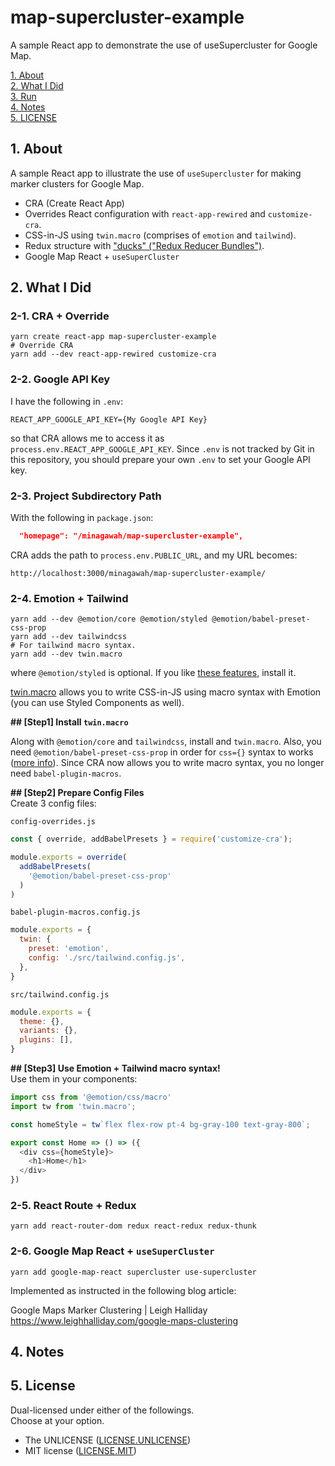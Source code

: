 # map-supercluster-example

A sample React app to demonstrate the use of useSupercluster for Google Map.

[1. About](#about)  
[2. What I Did](#what)  
[3. Run](#run)  
[4. Notes](#notes)  
[5. LICENSE](#license)  

<a id="about"></a>
## 1. About

A sample React app to illustrate the use of `useSupercluster` for making marker clusters for Google Map.

- CRA (Create React App)
- Overrides React configuration with `react-app-rewired` and `customize-cra`.
- CSS-in-JS using `twin.macro` (comprises of `emotion` and `tailwind`).
- Redux structure with ["ducks" ("Redux Reducer Bundles")](https://github.com/erikras/ducks-modular-redux).
- Google Map React + `useSuperCluster`


<a id="what"></a>
## 2. What I Did

### 2-1. CRA + Override

```shell
yarn create react-app map-supercluster-example
# Override CRA
yarn add --dev react-app-rewired customize-cra
```

### 2-2. Google API Key

I have the following in `.env`:
```
REACT_APP_GOOGLE_API_KEY={My Google API Key}
```
so that CRA allows me to access it as `process.env.REACT_APP_GOOGLE_API_KEY`.
Since `.env` is not tracked by Git in this repository,
you should prepare your own `.env` to set your Google API key.


### 2-3. Project Subdirectory Path

With the following in `package.json`:
```json
  "homepage": "/minagawah/map-supercluster-example",
```
CRA adds the path to `process.env.PUBLIC_URL`,
and my URL becomes:
``` 
http://localhost:3000/minagawah/map-supercluster-example/
```

### 2-4. Emotion + Tailwind

```shell
yarn add --dev @emotion/core @emotion/styled @emotion/babel-preset-css-prop
yarn add --dev tailwindcss
# For tailwind macro syntax.
yarn add --dev twin.macro
```
where `@emotion/styled` is optional.
If you like [these features](https://emotion.sh/docs/@emotion/styled), install it.

[twin.macro](https://github.com/ben-rogerson/twin.macro)
allows you to write CSS-in-JS using macro syntax with Emotion (you can use Styled Components as well).

**## [Step1] Install `twin.macro`**  

Along with `@emotion/core` and `tailwindcss`, install  and `twin.macro`.
Also, you need `@emotion/babel-preset-css-prop` in order for `css={}` syntax to works ([more info](https://github.com/emotion-js/emotion/issues/1237)).
Since CRA now allows you to write macro syntax, you no longer need `babel-plugin-macros`.

**## [Step2] Prepare Config Files**  
Create 3 config files:

`config-overrides.js`
```js
const { override, addBabelPresets } = require('customize-cra');

module.exports = override(
  addBabelPresets(
    '@emotion/babel-preset-css-prop'
  )
)
```

`babel-plugin-macros.config.js`
```js
module.exports = {
  twin: {
    preset: 'emotion',
    config: './src/tailwind.config.js',
  },
}
```

`src/tailwind.config.js`
```js
module.exports = {
  theme: {},
  variants: {},
  plugins: [],
}
```

**## [Step3] Use Emotion + Tailwind macro syntax!**  
Use them in your components:
```js
import css from '@emotion/css/macro'
import tw from 'twin.macro';

const homeStyle = tw`flex flex-row pt-4 bg-gray-100 text-gray-800`;

export const Home => () => ({
  <div css={homeStyle}>
    <h1>Home</h1>
  </div>
})
```

### 2-5. React Route + Redux

```shell
yarn add react-router-dom redux react-redux redux-thunk
```

### 2-6. Google Map React + `useSuperCluster`

```shell
yarn add google-map-react supercluster use-supercluster
```

Implemented as instructed in the following blog article:

Google Maps Marker Clustering | Leigh Halliday  
https://www.leighhalliday.com/google-maps-clustering


<a id="notes"></a>
## 4. Notes


<a id="license"></a>
## 5. License

Dual-licensed under either of the followings.  
Choose at your option.

- The UNLICENSE ([LICENSE.UNLICENSE](LICENSE.UNLICENSE))
- MIT license ([LICENSE.MIT](LICENSE.MIT))
